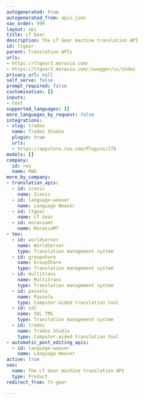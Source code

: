 ```yaml
---
autogenerated: true
autogenerated_from: apis.json
nav_order: 999
layout: api
title: LT Gear
description: The LT Gear machine translation API
id: ltgear
parent: Translation APIs
urls:
- https://ltgear3.moravia.com/
- https://ltgear3.moravia.com//swagger/ui/index
privacy_url: null
self_serve: false
prompt_required: false
customisation: []
inputs:
- text
supported_languages: []
more_languages_by_request: false
integrations:
- slug: trados
  name: Trados Studio
  plugin: true
  urls:
  - https://appstore.rws.com/Plugins/178
models: []
company:
  id: rws
  name: RWS
more_by_company:
- translation_apis:
  - id: iconic
    name: Iconic
  - id: language-weaver
    name: Language Weaver
  - id: ltgear
    name: LT Gear
  - id: moraviamt
    name: MoraviaMT
- tms:
  - id: worldserver
    name: WorldServer
    type: Translation management system
  - id: groupshare
    name: GroupShare
    type: Translation management system
  - id: multitrans
    name: Multitrans
    type: Translation management system
  - id: passolo
    name: Passolo
    type: Computer-aided translation tool
  - id: sdl
    name: SDL TMS
    type: Translation management system
  - id: trados
    name: Trados Studio
    type: Computer-aided translation tool
- automatic_post_editing_apis:
  - id: language-weaver
    name: Language Weaver
active: true
seo:
  name: The LT Gear machine translation API
  type: Product
redirect_from: lt-gear

---
```


